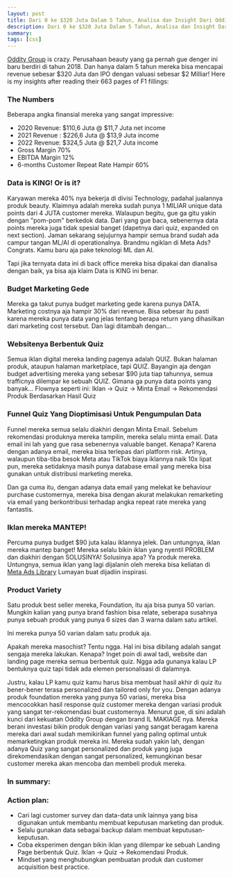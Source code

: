 ```yaml
---
layout: post
title: Dari 0 ke $320 Juta Dalam 5 Tahun, Analisa dan Insight Dari Oddity Group (IL MAKIAGE)
description: Dari 0 ke $320 Juta Dalam 5 Tahun, Analisa dan Insight Dari Oddity Group (IL MAKIAGE)
summary:
tags: [css]
---
```

[Oddity Group](https://oddity.com/) is crazy. Perusahaan beauty yang ga pernah gue denger ini baru berdiri di tahun 2018. Dan hanya dalam 5 tahun mereka bisa mencapai revenue sebesar $320 Juta dan IPO dengan valuasi sebesar $2 Milliar! Here is my insights after reading their 663 pages of F1 fillings:

### The Numbers 
Beberapa angka finansial mereka yang sangat impressive:
- 2020 Revenue: $110,6 Juta @ $11,7 Juta net income
- 2021 Revenue : $226,6 Juta @ $13,9 Juta income
- 2022 Revenue: $324,5 Juta @ $21,7 Juta income
- Gross Margin 70%
- EBITDA Margin 12%
- 6-months Customer Repeat Rate Hampir 60%

### Data is KING! Or is it? 
Karyawan mereka 40% nya bekerja di divisi Technology, padahal jualannya produk beauty. Klaimnya adalah mereka sudah punya 1 MILIAR unique data points dari 4 JUTA customer mereka. Walaupun begitu, gue ga gitu yakin dengan "pom-pom" berkedok data. Dari yang gue baca, sebenernya data points mereka juga tidak spesial banget (dapetnya dari quiz, expanded on next section). Jaman sekarang sejujurnya hampir semua brand sudah ada campur tangan ML/AI di operationalnya. Brandmu ngiklan di Meta Ads? Congrats. Kamu baru aja pake teknologi ML dan AI. 

Tapi jika ternyata data ini di back office mereka bisa dipakai dan dianalisa dengan baik, ya bisa aja klaim Data is KING ini benar.

### Budget Marketing Gede
Mereka ga takut punya budget marketing gede karena punya DATA. Marketing costnya aja hampir 30% dari revenue. Bisa sebesar itu pasti karena mereka punya data yang jelas tentang berapa return yang dihasilkan dari marketing cost tersebut. Dan lagi ditambah dengan...

### Websitenya Berbentuk Quiz
Semua iklan digital mereka landing pagenya adalah QUIZ. Bukan halaman produk, ataupun halaman marketplace, tapi QUIZ. Bayangin aja dengan budget advertising mereka yang sebesar $90 juta tiap tahunnya, semua trafficnya dilempar ke sebuah QUIZ. Gimana ga punya data points yang banyak... Flownya seperti ini: Iklan → Quiz → Minta Email → Rekomendasi Produk Berdasarkan Hasil Quiz

### Funnel Quiz Yang Dioptimisasi Untuk Pengumpulan Data
Funnel mereka semua selalu diakhiri dengan Minta Email. Sebelum rekomendasi produknya mereka tampilin, mereka selalu minta email. Data email ini lah yang gue rasa sebenernya valuable banget. Kenapa? Karena dengan adanya email, mereka bisa terlepas dari platform risk. Artinya, walaupun tiba-tiba besok Meta atau TikTok biaya iklannya naik 10x lipat pun, mereka setidaknya masih punya database email yang mereka bisa gunakan untuk distribusi marketing mereka. 

Dan ga cuma itu, dengan adanya data email yang melekat ke behaviour purchase customernya, mereka bisa dengan akurat melakukan remarketing via email yang berkontribusi terhadap angka repeat rate mereka yang fantastis.


### Iklan mereka MANTEP! 
Percuma punya budget $90 juta kalau iklannya jelek. Dan untungnya, iklan mereka mantep banget! Mereka selalu bikin iklan yang nyentil PROBLEM dan diakhiri dengan SOLUSINYA! Solusinya apa? Ya produk mereka. Untungnya, semua iklan yang lagi dijalanin oleh mereka bisa keliatan di [Meta Ads Library](https://www.facebook.com/ads/library/?active_status=all&ad_type=all&country=ALL&view_all_page_id=1270817949729510&sort_data[direction]=desc&sort_data[mode]=relevancy_monthly_grouped&search_type=page&media_type=all) Lumayan buat dijadiin inspirasi.


### Product Variety 
Satu produk best seller mereka, Foundation, itu aja bisa punya 50 varian. Mungkin kalian yang punya brand fashion bisa relate, seberapa susahnya punya sebuah produk yang punya 6 sizes dan 3 warna dalam satu artikel.

Ini mereka punya 50 varian dalam satu produk aja. 

Apakah mereka masochist? Tentu ngga. Hal ini bisa dibilang adalah sangat sengaja mereka lakukan. Kenapa? Inget poin di awal tadi, website dan landing page mereka semua berbentuk quiz. Ngga ada gunanya kalau LP bentuknya quiz tapi tidak ada elemen personalisasi di dalamnya. 

Justru, kalau LP kamu quiz kamu harus bisa membuat hasil akhir di quiz itu bener-bener terasa personalized dan tailored only for you. Dengan adanya produk foundation mereka yang punya 50 variasi, mereka bisa mencocokkan hasil response quiz customer mereka dengan variasi produk yang sangat ter-rekomendasi buat customernya. Menurut gue, di sini adalah kunci dari kekuatan Oddity Group dengan brand IL MAKIAGE nya. Mereka berani investasi bikin produk dengan variasi yang sangat beragam karena mereka dari awal sudah memikirikan funnel yang paling optimal untuk memarketingkan produk mereka ini. Mereka sudah yakin lah, dengan adanya Quiz yang sangat personalized dan produk yang juga direkomendasikan dengan sangat personalized, kemungkinan besar customer mereka akan mencoba dan membeli produk mereka. 

### In summary: 



### Action plan:
   - Cari lagi customer survey dan data-data unik lainnya yang bisa digunakan untuk membantu membuat keputusan marketing dan produk.
   - Selalu gunakan data sebagai backup dalam membuat keputusan-keputusan.
   - Coba eksperimen dengan bikin iklan yang dilempar ke sebuah Landing Page berbentuk Quiz. Iklan → Quiz → Rekomendasi Produk.
   - Mindset yang menghubungkan pembuatan produk dan customer acquisition best practice. 
